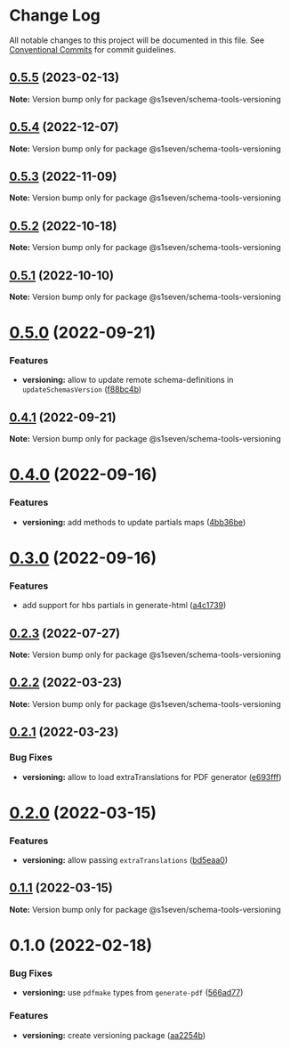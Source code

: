 # Change Log

All notable changes to this project will be documented in this file.
See [Conventional Commits](https://conventionalcommits.org) for commit guidelines.

## [0.5.5](https://github.com/s1seven/schema-tools/compare/@s1seven/schema-tools-versioning@0.5.4...@s1seven/schema-tools-versioning@0.5.5) (2023-02-13)

**Note:** Version bump only for package @s1seven/schema-tools-versioning

## [0.5.4](https://github.com/s1seven/schema-tools/compare/@s1seven/schema-tools-versioning@0.5.3...@s1seven/schema-tools-versioning@0.5.4) (2022-12-07)

**Note:** Version bump only for package @s1seven/schema-tools-versioning

## [0.5.3](https://github.com/s1seven/schema-tools/compare/@s1seven/schema-tools-versioning@0.5.2...@s1seven/schema-tools-versioning@0.5.3) (2022-11-09)

**Note:** Version bump only for package @s1seven/schema-tools-versioning

## [0.5.2](https://github.com/s1seven/schema-tools/compare/@s1seven/schema-tools-versioning@0.5.1...@s1seven/schema-tools-versioning@0.5.2) (2022-10-18)

**Note:** Version bump only for package @s1seven/schema-tools-versioning

## [0.5.1](https://github.com/s1seven/schema-tools/compare/@s1seven/schema-tools-versioning@0.5.0...@s1seven/schema-tools-versioning@0.5.1) (2022-10-10)

**Note:** Version bump only for package @s1seven/schema-tools-versioning

# [0.5.0](https://github.com/s1seven/schema-tools/compare/@s1seven/schema-tools-versioning@0.4.1...@s1seven/schema-tools-versioning@0.5.0) (2022-09-21)

### Features

- **versioning:** allow to update remote schema-definitions in `updateSchemasVersion` ([f88bc4b](https://github.com/s1seven/schema-tools/commit/f88bc4b5bb253dd5e0ff097af1138c6e779509b7))

## [0.4.1](https://github.com/s1seven/schema-tools/compare/@s1seven/schema-tools-versioning@0.4.0...@s1seven/schema-tools-versioning@0.4.1) (2022-09-21)

**Note:** Version bump only for package @s1seven/schema-tools-versioning

# [0.4.0](https://github.com/s1seven/schema-tools/compare/@s1seven/schema-tools-versioning@0.3.0...@s1seven/schema-tools-versioning@0.4.0) (2022-09-16)

### Features

- **versioning:** add methods to update partials maps ([4bb36be](https://github.com/s1seven/schema-tools/commit/4bb36bebf55ba0dbe583b9d9f947e26651e1009c))

# [0.3.0](https://github.com/s1seven/schema-tools/compare/@s1seven/schema-tools-versioning@0.2.3...@s1seven/schema-tools-versioning@0.3.0) (2022-09-16)

### Features

- add support for hbs partials in generate-html ([a4c1739](https://github.com/s1seven/schema-tools/commit/a4c1739e21d55ceb9f0f48d01656bf56940f33f7))

## [0.2.3](https://github.com/s1seven/schema-tools/compare/@s1seven/schema-tools-versioning@0.2.2...@s1seven/schema-tools-versioning@0.2.3) (2022-07-27)

**Note:** Version bump only for package @s1seven/schema-tools-versioning

## [0.2.2](http://github.com/s1seven/schema-tools/compare/@s1seven/schema-tools-versioning@0.2.1...@s1seven/schema-tools-versioning@0.2.2) (2022-03-23)

**Note:** Version bump only for package @s1seven/schema-tools-versioning

## [0.2.1](http://github.com/s1seven/schema-tools/compare/@s1seven/schema-tools-versioning@0.2.0...@s1seven/schema-tools-versioning@0.2.1) (2022-03-23)

### Bug Fixes

- **versioning:** allow to load extraTranslations for PDF generator ([e693fff](http://github.com/s1seven/schema-tools/commit/e693fff072cde69888ff1cc3a2342942327704e7))

# [0.2.0](http://github.com/s1seven/schema-tools/compare/@s1seven/schema-tools-versioning@0.1.1...@s1seven/schema-tools-versioning@0.2.0) (2022-03-15)

### Features

- **versioning:** allow passing `extraTranslations` ([bd5eaa0](http://github.com/s1seven/schema-tools/commit/bd5eaa06b6392c3b28c32b2c8999158fa09bb698))

## [0.1.1](http://github.com/s1seven/schema-tools/compare/@s1seven/schema-tools-versioning@0.1.0...@s1seven/schema-tools-versioning@0.1.1) (2022-03-15)

**Note:** Version bump only for package @s1seven/schema-tools-versioning

# 0.1.0 (2022-02-18)

### Bug Fixes

- **versioning:** use `pdfmake` types from `generate-pdf` ([566ad77](http://github.com/s1seven/schema-tools/commit/566ad776eeb8df6f5f97e0817f8ef8fb40e1063f))

### Features

- **versioning:** create versioning package ([aa2254b](http://github.com/s1seven/schema-tools/commit/aa2254b14592becab36e69fd83bda6faa66b6051))

